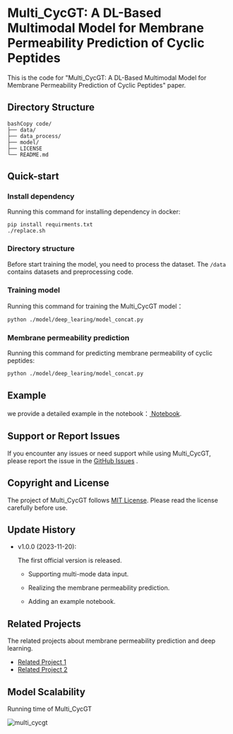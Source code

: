 # Multi_CycGT: A DL-Based Multimodal Model for Membrane Permeability Prediction of Cyclic Peptides

This is the code for "Multi_CycGT: A DL-Based Multimodal Model for Membrane Permeability Prediction of Cyclic Peptides" paper.

## Directory Structure

```shell
bashCopy code/
├── data/            
├── data_process/  
├── model/         
├── LICENSE        
└── README.md       
```

## Quick-start

### Install dependency

Running this  command for installing dependency in docker:

```shell
pip install requirments.txt
./replace.sh
```

### Directory structure

Before start training the model, you need to process the dataset. The  `/data` contains datasets and preprocessing code.

### Training model

Running this  command for training the Multi_CycGT model：

```sh
python ./model/deep_learing/model_concat.py
```

### Membrane permeability prediction

Running this  command for predicting membrane permeability of cyclic peptides:

```sh
python ./model/deep_learing/model_concat.py
```

## Example

we provide a detailed example in the  notebook：[ Notebook](https://chat.openai.com/c/notebooks/Example.ipynb).

## Support or Report Issues

If you encounter any issues or need support while using Multi_CycGT, please report the issue in the [GitHub Issues](https://github.com/your_username/Multi_CycGT/issues) .

## Copyright and License

The project of Multi_CycGT follows [MIT License](https://chat.openai.com/c/LICENSE). Please read the license carefully before use.

## Update History

- v1.0.0 (2023-11-20):

   The first official version is released.

  - Supporting multi-mode data input.
  
  
  - Realizing the membrane permeability prediction.
  
  - Adding an example  notebook.

## Related Projects

The related projects about membrane permeability prediction and deep learning.

- [Related Project 1](https://github.com/related_project_1)
- [Related Project 2](https://github.com/related_project_2)

## Model Scalability

Running time of Multi_CycGT

![multi_cycgt](https://github.com/user-attachments/assets/0f1d02a7-655f-4b39-90a9-b3d0c314f5d5)

